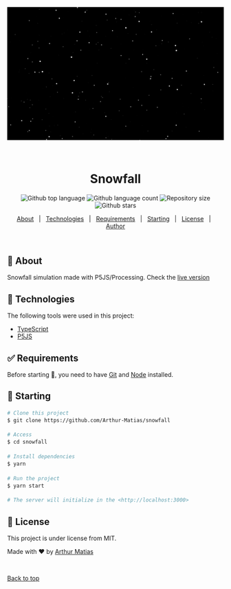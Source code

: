 <div align="center" id="top"> 
  <img src="./assets/snow.gif" alt="Snowfall" />

  &#xa0;

  <!-- <a href="https://snowfall.netlify.app">Demo</a> -->
</div>

<h1 align="center">Snowfall</h1>

<p align="center">
  <img alt="Github top language" src="https://img.shields.io/github/languages/top/Arthur-Matias/snowfall?color=56BEB8">

  <img alt="Github language count" src="https://img.shields.io/github/languages/count/Arthur-Matias/snowfall?color=56BEB8">

  <img alt="Repository size" src="https://img.shields.io/github/repo-size/Arthur-Matias/snowfall?color=56BEB8">

  <!-- <img alt="License" src="https://img.shields.io/github/license/Arthur-Matias/snowfall?color=56BEB8"> -->

  <!-- <img alt="Github issues" src="https://img.shields.io/github/issues/Arthur-Matias/snowfall?color=56BEB8" /> -->

  <!-- <img alt="Github forks" src="https://img.shields.io/github/forks/Arthur-Matias/snowfall?color=56BEB8" /> -->

  <img alt="Github stars" src="https://img.shields.io/github/stars/Arthur-Matias/snowfall?color=56BEB8" />
</p>

<!-- Status -->

<!-- <h4 align="center"> 
	🚧  Snowfall 🚀 Under construction...  🚧
</h4> 

<hr> -->

<p align="center">
  <a href="#dart-about">About</a> &#xa0; | &#xa0; 
  <a href="#rocket-technologies">Technologies</a> &#xa0; | &#xa0;
  <a href="#white_check_mark-requirements">Requirements</a> &#xa0; | &#xa0;
  <a href="#checkered_flag-starting">Starting</a> &#xa0; | &#xa0;
  <a href="#memo-license">License</a> &#xa0; | &#xa0;
  <a href="https://github.com/Arthur-Matias" target="_blank">Author</a>
</p>

<br>

## :dart: About ##

Snowfall simulation made with P5JS/Processing. Check the [live version](https://arthur-matias.github.io/snowfall/)

## :rocket: Technologies ##

The following tools were used in this project:

- [TypeScript](https://www.typescriptlang.org/)
- [P5JS](https://p5js.org/)

## :white_check_mark: Requirements ##

Before starting :checkered_flag:, you need to have [Git](https://git-scm.com) and [Node](https://nodejs.org/en/) installed.

## :checkered_flag: Starting ##

```bash
# Clone this project
$ git clone https://github.com/Arthur-Matias/snowfall

# Access
$ cd snowfall

# Install dependencies
$ yarn

# Run the project
$ yarn start

# The server will initialize in the <http://localhost:3000>
```

## :memo: License ##

This project is under license from MIT.


Made with :heart: by <a href="https://github.com/Arthur-Matias" target="_blank">Arthur Matias</a>

&#xa0;

<a href="#top">Back to top</a>
